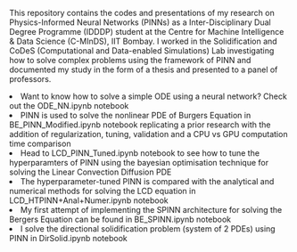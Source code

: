 This repository contains the codes and presentations of my research on Physics-Informed Neural Networks (PINNs) as a Inter-Disciplinary Dual Degree Programme (IDDDP) student at the Centre for Machine Intelligence & Data Science (C-MInDS), IIT Bombay. I worked in the Solidification and CoDeS (Computational and Data-enabled Simulations) Lab investigating how to solve complex problems using the framework of PINN and documented my study in the form of a thesis and presented to a panel of professors.
<li>Want to know how to solve a simple ODE using a neural network? Check out the ODE_NN.ipynb notebook</li>
<li>PINN is used to solve the nonlinear PDE of Burgers Equation in BE_PINN_Modified.ipynb notebook replicating a prior research with the addition of regularization, tuning, validation and a CPU vs GPU computation time comparison</li>
<li>Head to LCD_PINN_Tuned.ipynb notebook to see how to tune the hyperparamters of PINN using the bayesian optimisation technique for solving the Linear Convection Diffusion PDE </li>
<li>The hyperparameter-tuned PINN is compared with the analytical and numerical methods for solving the LCD equation in LCD_HTPINN+Anal+Numer.ipynb notebook</li>
<li>My first attempt of implementing the SPINN architecture for solving the Bergers Equation can be found in BE_SPINN.ipynb notebook</li>
<li>I solve the directional solidification problem (system of 2 PDEs) using PINN in DirSolid.ipynb notebook</li>
